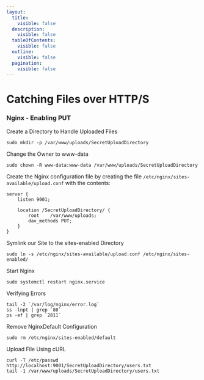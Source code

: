 ```yaml
---
layout:
  title:
    visible: false
  description:
    visible: false
  tableOfContents:
    visible: false
  outline:
    visible: false
  pagination:
    visible: false
---
```


# Catching Files over HTTP/S

### Nginx - Enabling PUT

Create a Directory to Handle Uploaded Files

```
sudo mkdir -p /var/www/uploads/SecretUploadDirectory
```

Change the Owner to www-data

```
sudo chown -R www-data:www-data /var/www/uploads/SecretUploadDirectory
```

Create the Nginx configuration file by creating the file `/etc/nginx/sites-available/upload.conf` with the contents:

```
server {
    listen 9001;
    
    location /SecretUploadDirectory/ {
        root    /var/www/uploads;
        dav_methods PUT;
    }
}
```

Symlink our Site to the sites-enabled Directory

```
sudo ln -s /etc/nginx/sites-available/upload.conf /etc/nginx/sites-enabled/
```

Start Nginx

```
sudo systemctl restart nginx.service
```

Verifying Errors

```
tail -2 `/var/log/nginx/error.log`
ss -lnpt | grep `80`
ps -ef | grep `2811`
```

Remove NginxDefault Configuration

```
sudo rm /etc/nginx/sites-enabled/default
```

Upload File Using cURL

```
curl -T /etc/passwd http://localhost:9001/SecretUploadDirectory/users.txt
tail -1 /var/www/uploads/SecretUploadDirectory/users.txt 
```
